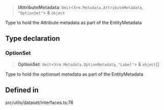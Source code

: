 > **IAttributeMetadata**: `Omit`\<`Xrm.Metadata.AttributeMetadata`, `"OptionSet"`\> & `object`

Type to hold the Attribute metadata as part of the EntityMetadata

## Type declaration

### OptionSet

> **OptionSet**: `Omit`\<`Xrm.Metadata.OptionMetadata`, `"Label"`\> & `object`[]

Type to hold the optionset metadata as part of the EntityMetadata

## Defined in

src/utils/dataset/interfaces.ts:76
